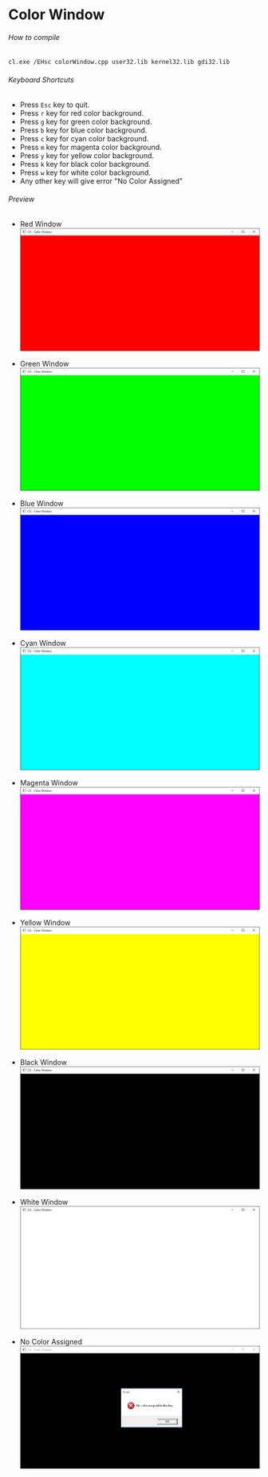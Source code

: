 Color Window
============

###### How to compile

```
cl.exe /EHsc colorWindow.cpp user32.lib kernel32.lib gdi32.lib
```

###### Keyboard Shortcuts
- Press ```Esc``` key to quit.
- Press ```r``` key for red color background.
- Press ```g``` key for green color background.
- Press ```b``` key for blue color background.
- Press ```c``` key for cyan color background.
- Press ```m``` key for magenta color background.
- Press ```y``` key for yellow color background.
- Press ```k``` key for black color background.
- Press ```w``` key for white color background.
- Any other key will give error "No Color Assigned"

###### Preview
- Red Window
![redWindow][redWindow-image]

- Green Window
![greenWindow][greenWindow-image]

- Blue Window
![blueWindow][blueWindow-image]

- Cyan Window
![cyanWindow][cyanWindow-image]

- Magenta Window
![magentaWindow][magentaWindow-image]

- Yellow Window
![yellowWindow][yellowWindow-image]

- Black Window
![blackWindow][blackWindow-image]

- White Window
![whiteWindow][whiteWindow-image]

- No Color Assigned
![noColorWindow][noColorWindow-image]

<!-- Image declaration -->

[redWindow-image]: ./preview/red.png "Red Window"
[greenWindow-image]: ./preview/green.png "Green Window"
[blueWindow-image]: ./preview/blue.png "Blue Window"
[cyanWindow-image]: ./preview/cyan.png "Cyan Window"
[magentaWindow-image]: ./preview/magenta.png "Magenta Window"
[yellowWindow-image]: ./preview/yellow.png "Yellow Window"
[blackWindow-image]: ./preview/black.png "Black Window"
[whiteWindow-image]: ./preview/white.png "White Window"
[noColorWindow-image]: ./preview/no_color.png "No color assigned"
